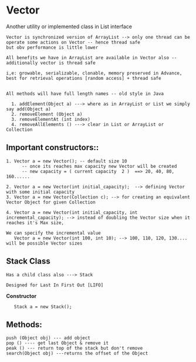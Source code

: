 # Vector 

   Another utility or implemented class in List interface

    Vector is synchronized version of ArrayList --> only one thread can be operate some actions on Vector -- hence thread safe
    but obv performance is little lower

    All benefits we have in ArrayList are available in Vector also -- additionally vector is thread safe

    i,e: growable, serializable, clonable, memory preserved in Advance, best for retrieval operations [random access] + thread safe

    
    All methods will have full length names -- old style in Java
     
      1. addElement(Object a) ---> where as in ArrayList or List we simply say add(Object a)
      2. removeElement (Object a)
      3. removeElementAt (int index)
      4. removeAllElements () ---> clear in List or ArrayList or Collection

## Important constructors::

    1. Vector a = new Vector(); -- default size 10
          -- once its reaches max capacity new Vector will be created
          -- new capacity = ( current capacity  2 )  ==> 20, 40, 80, 160......

    2. Vector a = new Vector(int initial_capacity);  --> defining Vector with some initial capacity
    3. Vector a = new Vector(Collection c); --> for creating an equivalent Vector Object for given Collection

    4. Vector a = new Vector(int initial_capacity, int incremental_capacity); --> instead of doubling the Vector size when it reaches it's Max size,
                                                                                     We can specify the incremental value
       Vector a = new Vector(int 100, int 10); --> 100, 110, 120, 130.... will be possible Vector sizes

## Stack Class
 
    Has a child class also ---> Stack

    Designed for Last In First Out [LIFO]

   **Constructor**

       Stack a = new Stack();

## Methods:

    push (Object obj) --- add object
    pop () ---- get last Object & remove it
    peak () --- return top of the stack but don't remove
    search(Object obj) ---returns the offset of the Object



